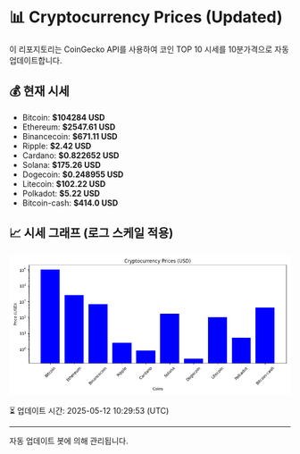 
# 📊 Cryptocurrency Prices (Updated)

이 리포지토리는 CoinGecko API를 사용하여 코인 TOP 10 시세를 10분가격으로 자동 업데이트합니다.

## 💰 현재 시세
- Bitcoin: **$104284 USD**
- Ethereum: **$2547.61 USD**
- Binancecoin: **$671.11 USD**
- Ripple: **$2.42 USD**
- Cardano: **$0.822652 USD**
- Solana: **$175.26 USD**
- Dogecoin: **$0.248955 USD**
- Litecoin: **$102.22 USD**
- Polkadot: **$5.22 USD**
- Bitcoin-cash: **$414.0 USD**

## 📈 시세 그래프 (로그 스케일 적용)
![Crypto Prices](crypto_prices.png)

⏳ 업데이트 시간: 2025-05-12 10:29:53 (UTC)

---
자동 업데이트 봇에 의해 관리됩니다.
